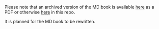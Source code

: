 Please note that an archived version of the MD book is available [here](https://github.com/redgridone/ARCHIVED--mdbook/blob/master/book/pdf/Internet_of_Energy_Book.pdf) as a PDF or otherwise [here](https://github.com/redgridone/ARCHIVED--mdbook) in this repo.

It is planned for the MD book to be rewritten.
